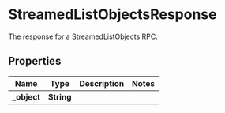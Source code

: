 

# StreamedListObjectsResponse

The response for a StreamedListObjects RPC.

## Properties

| Name | Type | Description | Notes |
|------------ | ------------- | ------------- | -------------|
|**_object** | **String** |  |  |



